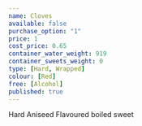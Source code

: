 ```yaml
---
name: Cloves
available: false
purchase_option: "1"
price: 1
cost_price: 0.65
container_water_weight: 919
container_sweets_weight: 0
type: [Hard, Wrapped]
colour: [Red]
free: [Alcohol]
published: true
---
```

Hard Aniseed Flavoured boiled sweet